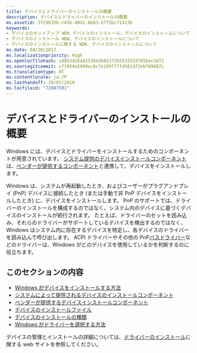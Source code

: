```yaml
---
title: デバイスとドライバーのインストールの概要
description: デバイスとドライバーのインストールの概要
ms.assetid: 5f29635b-c41b-40d1-8b83-b7f5bc71413b
keywords:
- デバイスのセットアップ WDK デバイスのインストール、デバイスのインストールについて
- デバイスのインストール WDK、デバイスのインストールについて
- デバイスのインストールに関する WDK、デバイスのインストールについて
ms.date: 04/20/2017
ms.localizationpriority: High
ms.openlocfilehash: cd853d1644253043b01273b5533523785bec5d72
ms.sourcegitcommit: c73954a5909ec8c7e189f77fd5813f2eb749687c
ms.translationtype: HT
ms.contentlocale: ja-JP
ms.lasthandoff: 10/07/2019
ms.locfileid: "72007591"
---
```

# <a name="overview-of-device-and-driver-installation"></a>デバイスとドライバーのインストールの概要





Windows には、デバイスとドライバーをインストールするためのコンポーネントが用意されています。 [システム提供のデバイスインストールコンポーネント](system-provided-device-installation-components.md)は、[ベンダーが提供するコンポーネント](vendor-provided-device-installation-components.md)と連携して、デバイスをインストールします。

Windows は、システムが再起動したとき、およびユーザーがプラグアンドプレイ (PnP) デバイスに接続したとき (または手動で非 PnP デバイスをインストールしたとき) に、デバイスをインストールします。 PnP のサポートでは、ドライバーのインストールを構成するのではなく、システム内のデバイスに基づくデバイスのインストールが続行されます。 たとえば、ドライバーのセットを読み込み、それらのドライバーがサポートしているデバイスを検出するのではなく、Windows はシステム内に存在するデバイスを特定し、各デバイスのドライバーを読み込んで呼び出します。 ACPI ドライバーやその他の PnP[バスドライバー](https://docs.microsoft.com/windows-hardware/drivers/kernel/bus-drivers)などのドライバーは、Windows がどのデバイスを使用しているかを判断するのに役立ちます。

## <a name="in-this-section"></a>このセクションの内容


-   [Windows がデバイスをインストールする方法](how-windows-installs-devices.md)
-   [システムによって提供されるデバイスのインストールコンポーネント](system-provided-device-installation-components.md)
-   [ベンダーが提供するデバイスインストールコンポーネント](vendor-provided-device-installation-components.md)
-   [デバイスのインストールファイル](device-installation-files.md)
-   [デバイスのインストールの種類](device-installation-types.md)
-   [Windows がドライバーを選択する方法](how-setup-selects-drivers.md)

デバイスの管理とインストールの詳細については、[ドライバーのインストール](https://go.microsoft.com/fwlink/p/?linkid=70230)に関する web サイトを参照してください。

 

 





